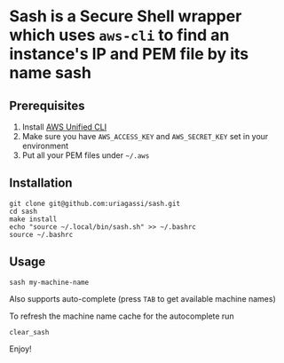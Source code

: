 __Sash is a Secure Shell wrapper which uses `aws-cli` to find an instance's IP and PEM file by its name__
sash
====

Prerequisites
-------------

1. Install [AWS Unified CLI](https://github.com/aws/aws-cli)
2. Make sure you have `AWS_ACCESS_KEY` and `AWS_SECRET_KEY` set in your environment
3. Put all your PEM files under `~/.aws`

Installation
------------

    git clone git@github.com:uriagassi/sash.git
    cd sash
    make install
    echo "source ~/.local/bin/sash.sh" >> ~/.bashrc
    source ~/.bashrc

Usage
-----

    sash my-machine-name
    
Also supports auto-complete (press `TAB` to get available machine names)

To refresh the machine name cache for the autocomplete run

    clear_sash
    
Enjoy!
